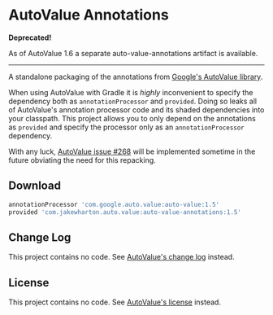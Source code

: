 AutoValue Annotations
=====================

**Deprecated!**

As of AutoValue 1.6 a separate auto-value-annotations artifact is available.

----

A standalone packaging of the annotations from [Google's AutoValue library][1].

When using AutoValue with Gradle it is _highly_ inconvenient to specify the dependency both as
`annotationProcessor` and `provided`. Doing so leaks all of AutoValue's annotation processor code and its
shaded dependencies into your classpath. This project allows you to only depend on the annotations
as `provided` and specify the processor only as an `annotationProcessor` dependency.

With any luck, [AutoValue issue #268][4] will be implemented sometime in the future obviating the
need for this repacking.


Download
--------

```groovy
annotationProcessor 'com.google.auto.value:auto-value:1.5'
provided 'com.jakewharton.auto.value:auto-value-annotations:1.5'
```


Change Log
----------

This project contains no code. See [AutoValue's change log][2] instead.


License
-------

This project contains no code. See [AutoValue's license][3] instead.







 [1]: https://github.com/google/auto/
 [2]: https://github.com/google/auto/blob/master/value/CHANGES.md
 [3]: https://github.com/google/auto/blob/master/LICENSE.txt
 [4]: https://github.com/google/auto/issues/268
